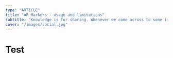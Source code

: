 ```yaml
---
type: "ARTICLE"
title: "AR Markers - usage and limitations"
subtitle: "Knowledge is for sharing. Whenever we come across to some important lesson, we try to put it in video format."
cover: "/images/social.jpg"
---
```


# Test